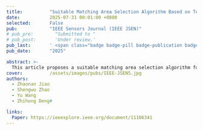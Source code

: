 ```yaml
---
title:          "Suitable Matching Area Selection Algorithm Based on Terrain Triangulation Model for Terrain-Aided Inertial Navigation"
date:           2025-07-31 00:01:00 +0800
selected:       False
pub:            "IEEE Sensors Journal (IEEE JSEN)"
# pub_pre:        "Submitted to "
# pub_post:       'Under review.'
pub_last:       ' <span class="badge badge-pill badge-publication badge-info">Journal</span>'
pub_date:       "2025"

abstract: >-
  This article proposes a suitable matching area selection algorithm for the underwater terrain-aided inertial navigation based on terrain triangulation which converts the digital terrain map from a raster map to terrain triangulation model. This is a novel approach that extracts eight types of spatial features from a triangulation model to analyze the characteristics of terrain. Gaussian mixture model clustering method is used to automatically select and divide the suitable matching area based on the feature parameter matrix. 
cover:          /assets/images/pubs/IEEE-JSEN5.jpg
authors:
  - Zhaonan Jiao 
  - Shengwu Zhao
  - Yu Wang
  - Zhihong Deng#

links:
  Paper: https://ieeexplore.ieee.org/document/11106341
---
```

